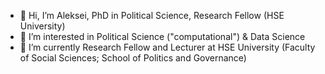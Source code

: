 - 👋 Hi, I’m Aleksei, PhD in Political Science, Research Fellow (HSE University)
- 👀 I’m interested in Political Science ("computational") & Data Science
- 🌱 I’m currently Research Fellow and Lecturer at HSE University (Faculty of Social Sciences; School of Politics and Governance)

<!---
AlTurobov/AlTurobov is a ✨ special ✨ repository because its `README.md` (this file) appears on your GitHub profile.
You can click the Preview link to take a look at your changes.
--->
